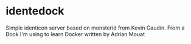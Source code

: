 identedock
==========

Simple identicon server based on monsterid from Kevin Gaudin.
From a Book I'm using to learn Docker written by Adrian Mouat

